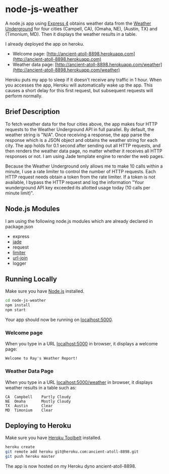 # node-js-weather

A node.js app using [Express 4](http://expressjs.com/) obtains weather data from the [Weather Underground](http://www.wunderground.com/)
for four cities (Campell, CA), (Omaha, NE), (Austin, TX) and (Timonium, MD). Then it displays the weather results in a
table.

I already deployed the app on heroku. 
- Welcome page: [http://ancient-atoll-8898.herokuapp.com](http://ancient-atoll-8898.herokuapp.com)
- Weather data page: [http://ancient-atoll-8898.herokuapp.com/weather](http://ancient-atoll-8898.herokuapp.com/weather)

Heroku puts my app to sleep if it doesn't receive any traffic in 1 hour. When you accesses the app, Heroku will automatically wake up the app. This causes a short delay for this first request, but subsequent requests will perform normally.

## Brief Description

To fetch weather data for the four cities above, the app makes four HTTP requests to the Weather Underground API in full parallel. By default, the weather string is "N/A". Once receiving a response, the app parse the response which is a JSON object and obtains the weather string for each city.  The app holds for 0.1 second after sending out all HTTP requests, and then renders the weather data page, no matter whether it receives all HTTP responses or not. I am using Jade template engine to render the web pages.

Because the Weather Underground only allows me to make 10 calls within a minute, I use a rate limiter to control the number of HTTP requests. Each HTTP request needs obtain a token from the rate limiter. If a token is not available, I bypass the HTTP request and log the information "Your wunderground API key exceeded its allotted usage today (10 calls per minute limit)".

## Node.js Modules

I am using the following node.js modules which are already declared in package.json
- express
- [jade](https://github.com/visionmedia/jade)
- request
- [limiter](https://github.com/jhurliman/node-rate-limiter)
- [url-join](https://github.com/jfromaniello/url-join)
- logger

## Running Locally

Make sure you have [Node.js](http://nodejs.org/) installed. 
```sh
cd node-js-weather
npm install
npm start
```

Your app should now be running on [localhost:5000](http://localhost:5000/).

### Welcome page

When you type in a URL [localhost:5000](http://localhost:5000) in browser, it displays a welcome page:
```
Welcome to Ray's Weather Report!
```

### Weather Data Page

When you type in a URL [localhost:5000/weather](http://localhost:5000/weather) in browser, it displays weather results in a table such as:
```
CA	Campbell    Partly Cloudy
NE	Omaha       Mostly Cloudy
TX	Austin      Clear
MD	Timonium    Clear
```

## Deploying to Heroku

Make sure you have [Heroku Toolbelt](https://toolbelt.heroku.com/) installed.
```sh
heroku create
git remote add heroku git@heroku.com:ancient-atoll-8898.git
git push heroku master
```

The app is now hosted on my Heroku dyno ancient-atoll-8898.
